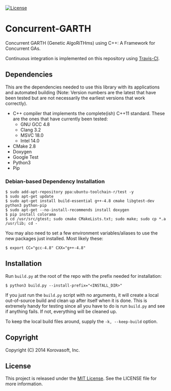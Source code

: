 [![License](https://poser.pugx.org/leaphly/cart-bundle/license.png)](https://packagist.org/packages/leaphly/cart-bundle)

# Concurrent-GARTH

Concurrent GARTH (Genetic AlgoRiTHms) using C++: A Framework for Concurrent GAs.

Continuous integration is implemented on this repository using [Travis-CI](https://travis-ci.org/).

## Dependencies

This are the dependencies needed to use this library with its applications and automated building (Note: Version numbers are the latest that have been tested but are not necessarily the earliest versions that work correctly).

* C++ compiler that implements the complete(ish) C++11 standard. These are the ones that have currently been tested:
  * GNU GCC 4.8
  * Clang 3.2
  * MSVC 18.0
  * Intel 14.0
* CMake 2.8
* Doxygen
* Google Test
* Python3
* Pip

### Debian-based Dependency Installation

    $ sudo add-apt-repository ppa:ubuntu-toolchain-r/test -y
    $ sudo apt-get update
    $ sudo apt-get install build-essential g++-4.8 cmake libgtest-dev python3 python-pip
    $ sudo apt-get --no-install-recommends install doxygen
    $ pip install colorama
    $ cd /usr/src/gtest; sudo cmake CMakeLists.txt; sudo make; sudo cp *.a /usr/lib; cd -

You may also need to set a few environment variables/aliases to use the new packages just installed. Most likely these:

    $ export CC="gcc-4.8" CXX="g++-4.8"

## Installation

Run `build.py` at the root of the repo with the prefix needed for installation:

    $ python3 build.py --install-prefix="<INSTALL_DIR>"
 
If you just run the `build.py` script with no arguments, it will create a local out-of-source build and clean up after itself when it is done. This is extremely handy for testing since all you have to do is run `build.py` and see if anything fails. If not, everything will be cleaned up.

To keep the local build files around, supply the `-k, --keep-build` option.
 
## Copyright

Copyright (C) 2014 Korovasoft, Inc.

## License
This project is released under the [MIT License](http://opensource.org/licenses/MIT). See the LICENSE file for more information.
